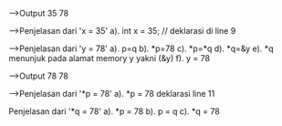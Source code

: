 -->Output
35 78

-->Penjelasan dari 'x = 35'
a). int x = 35; // deklarasi di line 9

-->Penjelasan dari 'y = 78'
a). p=q
b). *p=78
c). *p=*q
d). *q=&y
e). *q menunjuk pada alamat memory y  yakni (&y)
f). y = 78

-->Output
78 78

-->Penjelasan dari '*p = 78'
a). *p = 78 deklarasi line 11

Penjelasan dari '*q = 78'
a). *p = 78
b). p = q
c). *q = 78

